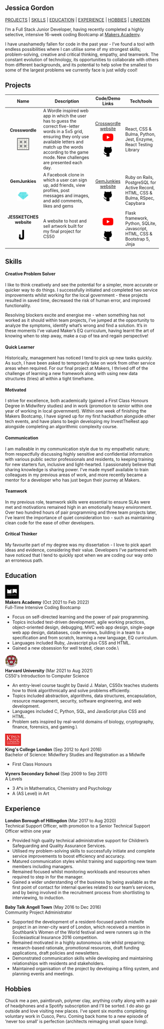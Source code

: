 ## Jessica Gordon

[PROJECTS](#projects) | [SKILLS](#skills) | [EDUCATION](#education) | [EXPERIENCE](#experience) | [HOBBIES](#hobbies) | [LINKEDIN](https://uk.linkedin.com/in/jessica-gordon-5b8875200)

I’m a Full Stack Junior Developer, having recently completed a highly selective, intensive 16-week coding Bootcamp at [Makers Academy](http://www.makersacademy.com/).

I have unashamedly fallen for code in the past year - I’ve found a tool with endless possibilities where I can utilise some of my strongest skills; problem-solving, creative and critical thinking, empathy, and teamwork. The constant evolution of technology, its opportunities to collaborate with others from different backgrounds, and its potential to help solve the smallest to some of the largest problems we currently face is just wildly cool!

## Projects

| Name | Description | Code/Demo Links | Tech/tools |
| ---- |------------ | --------------- | ---------- |
| <p align="center">**Crosswordle** <br><br><img src="./images/crosswordle.png" height="40"></p> | A Wordle inspired web app in which the user has to guess the correct five-letter words in a 5x5 grid, ensuring they only use available letters and match up the words according to the game mode. New challenges are presented each day. | <p align="center">[Crosswordle website](https://crosswordle-production.herokuapp.com/normal) <br> [<img src="./images/youtube-icon.png" height="40">](https://youtu.be/LFG_3K62Uhc?t=2520) <br> [<img src="./images/github-icon.png" height="40">](https://github.com/jessgordon/crosswordle)</p> | React, CSS & Bulma, Python, Jest, Enzyme, React Testing Library |
| <p align="center">**GemJunkies** <br><br> <img src="./images/GemJunkies.png" height="40"></p> | A Facebook clone in which a user can sign up, add friends, view profiles, post messages and images, and add comments, likes and gems | <p align="center">[GemJunkies website](http://gem-junkies.herokuapp.com) <br> [<img src="./images/github-icon.png" height="40">](https://github.com/Riky5/acebook-ruby-junkies)</p> | Ruby on Rails, PostgreSQL for Active Record, HTML, CSS & Bulma, RSpec, Capybara |
| <p align="center">**JESSKETCHES website** <br><br> <img src="./images/jsklogo.png" height="40"></p>| A website to host and sell artwork built for my final project for CS50| <p align="center">[<img src="./images/youtube-icon.png" height="40">](https://www.youtube.com/watch?v=a6cnRCpabnE) <br> [<img src="./images/github-icon.png" height="40">](https://github.com/jessgordon/jessketches-website)</p> | Flask framework, Python, SQLite, Javascript, HTML, CSS & Bootstrap 5, Jinja     |

## Skills

#### Creative Problem Solver

I like to think creatively and see the potential for a simpler, more accurate or quicker way to do things. I successfully initiated and completed two service improvements whilst working for the local government - these projects resulted in saved time, decreased the risk of human error, and improved functionality. 

Resolving blockers excite and energise me - when something has not worked as it should within team projects, I’ve jumped at the opportunity to analyze the symptoms, identify what’s wrong and find a solution. It’s in these moments I’ve valued Maker’s EQ curriculum, having learnt the art of knowing when to step away, make a cup of tea and regain perspective!

#### Quick Learner

Historically, management has noticed I tend to pick up new tasks quickly. As such, I have been asked to temporarily take on work from other service areas when required. For our final project at Makers, I thrived off of the challenge of learning a new framework along with using new data structures (tries) all within a tight timeframe.

#### Motivated

I strive for excellence, both academically (gained a First Class Honours Degree in Midwifery studies) and in work (promotion to senior within one year of working in local government). Within one week of finishing the Makers Bootcamp, I have signed up for my first hackathon alongside other tech events, and have plans to begin developing my InvestTheRest app alongside completing an algorithmic complexity course. 

#### Communication

I am malleable in my communication style due to my empathetic nature; from respectfully discussing highly sensitive and confidential information with various public sector professionals and residents, to keeping training for new starters fun, inclusive and light-hearted. I passionately believe that sharing knowledge is sharing power. I’ve made myself available to train colleagues in my previous areas of work, and more recently became a mentor for a developer who has just begun their journey at Makers.

#### Teamwork

In my previous role, teamwork skills were essential to ensure SLAs were met and motivations remained high in an emotionally heavy environment. Over two hundred hours of pair programming and three team projects later, I’ve learnt the importance of quiet consideration too - such as maintaining clean code for the ease of other developers.

#### Critical Thinker

My favourite part of my degree was my dissertation - I love to pick apart ideas and evidence, considering their value. Developers I’ve partnered with have noticed that I tend to quickly spot when we are coding our way onto an erroneous path.

## Education

<img src="./images/makers.png" height="45">\
**Makers Academy** (Oct 2021 to Feb 2022)\
Full-Time Intensive Coding Bootcamp

- Focus on self-directed learning and the power of pair programming.
- Topics included test-driven development, agile working practices, object-oriented design, debugging, MVC web app design, single-page web app design, databases, code reviews, building in a team to a specification and from scratch, learning a new language, EQ curriculum.
- Languages included Ruby, Javascript plus CSS and HTML.
- Gained a new obsession for well tested, clean code.\

<img src="./images/harvard.png" height="40">\
**Harvard University** (Mar 2021 to Aug 2021)\
CS50's Introduction to Computer Science

- An entry-level course taught by David J. Malan, CS50x teaches students how to think algorithmically and solve problems efficiently.
- Topics included abstraction, algorithms, data structures, encapsulation, resource management, security, software engineering, and web development.
- Languages included C, Python, SQL, and JavaScript plus CSS and HTML.
- Problem sets inspired by real-world domains of biology, cryptography, finance, forensics, and gaming.\

<img src="./images/kcl.png" height="40">\
**King's College London** (Sep 2012 to April 2016)\
Bachelor of Science: Midwifery Studies and Registration as a Midwife

- First Class Honours

**Vyners Secondary School** (Sep 2009 to Sep 2011)\
A Levels

- 3 A\*s in Mathematics, Chemistry and Psychology
- A (AS Level) in Art

## Experience

**London Borough of Hillingdon** (Mar 2017 to Aug 2020)  
Technical Support Officer, with promotion to a Senior Technical Support Officer within one year

- Provided high quality technical administrative support for Children’s Safeguarding and Quality Assurance Services.
- Utilised my problem-solving skills to successfully initiate and complete service improvements to boost efficiency and accuracy.
- Matured communication styles whilst training and supporting new team members including managers.
- Remained focused whilst monitoring workloads and resources when required to step in for the manager.
- Gained a wider understanding of the business by being available as the first point of contact for internal queries related to our team’s services, and by being involved in the recruitment process from shortlisting to interviewing, to induction.

**Baby Talk Angell Town** (May 2016 to Dec 2016)  
Community Project Administrator

- Supported the development of a resident-focused parish midwife project in an inner-city ward of London, which received a mention in Southbank’s Women of the World festival and were runners up in the Ecclesiastical Insurance 2016 competition.
- Remained motivated in a highly autonomous role whilst preparing; research-based rationale, promotional resources, draft funding applications, draft policies and newsletters.
- Demonstrated communication skills while developing and maintaining relationships with residents and stakeholders.
- Maintained organisation of the project by developing a filing system, and planning events and meetings.

## Hobbies

Chuck me a pen, paintbrush, polymer clay, anything crafty along with a pair of headphones and a Spotify subscription and I'll be sorted. I do also go outside and love visiting new places. I've spent six months completing voluntary work in Cusco, Peru. Coming back home to a new episode of ‘never too small’ is perfection (architects reimaging small space living).